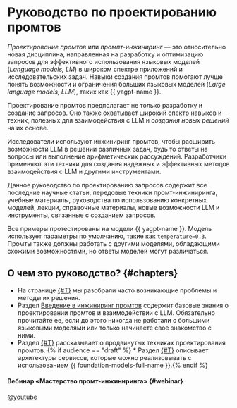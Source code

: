 # Руководство по проектированию промтов

*Проектирование промтов* или *промпт-инжиниринг* — это относительно новая дисциплина, направленная на разработку и оптимизацию запросов для эффективного использования языковых моделей (_Language models, LM_) в широком спектре приложений и исследовательских задач. Навыки создания промтов помогают лучше понять возможности и ограничения больших языковых моделей (_Large language models, LLM_), таких как {{ yagpt-name }}.

Проектирование промтов предполагает не только разработку и создание запросов. Оно также охватывает широкий спектр навыков и техник, полезных для взаимодействия с LLM и *создания новых решений* на их основе.

Исследователи используют инжиниринг промтов, чтобы расширить возможности LLM в решении различных задач, будь то ответы на вопросы или выполнение арифметических рассуждений. Разработчики применяют эти техники для создания надежных и эффективных методов взаимодействия с LLM и другими инструментами.

Данное руководство по проектированию запросов содержит все последние научные статьи, передовые техники промт-инжиниринга, учебные материалы, руководства по использованию конкретных моделей, лекции, справочные материалы, новые возможности LLM и инструменты, связанные с созданием запросов.

Все примеры протестированы на модели {{ yagpt-name }}. Модель использует параметры по умолчанию, такие как `temperature=0.3`. Промты также должны работать с другими моделями, обладающими схожими возможностями, но ответы моделей могут различаться.

## О чем это руководство? {#chapters}

* На странице [{#T}](popular-problems-solving.md) мы разобрали часто возникающие проблемы и методы их решения.
* Раздел [Введение в инжиниринг промтов](introduction/basics.md) содержит базовые знания о проектировании промтов и взаимодействии с LLM. Обязательно прочитайте ее, если до этого никогда не работали с большими языковыми моделями или только начинаете свое знакомство с ними.
* Раздел [{#T}](techniques/about.md) рассказывает о продвинутых техниках проектирования промтов.
{% if audience == "draft" %} * Раздел [{#T}](architectures/about.md) описывает архитектуры сервисов, которые можно реализовывать с использованием {{ foundation-models-full-name }}.{% endif %}

#### Вебинар «Мастерство промт-инжиниринга» {#webinar}

@[youtube](https://www.youtube.com/embed/ttZSnuO-xXI?si=sB0-kxs0EIrhfILx)